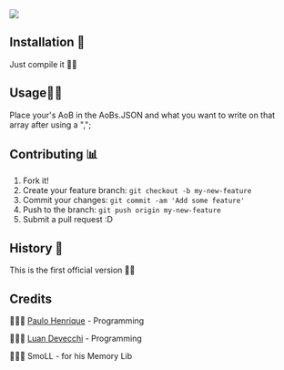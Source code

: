 <img src="https://i.imgur.com/edLO7YM.png">


## Installation 🤷‍ 

Just compile it 🙌🏼

## Usage👦🏻

Place your's AoB in the AoBs.JSON and what you want to write on that array after using a ",";

## Contributing 📊
1. Fork it!
2. Create your feature branch: `git checkout -b my-new-feature`
3. Commit your changes: `git commit -am 'Add some feature'`
4. Push to the branch: `git push origin my-new-feature`
5. Submit a pull request :D
## History 🌈

This is the first official version 🏇🏻

## Credits

👨🏻‍💻 [Paulo Henrique](https://github.com/paulohenriquesn/)  - Programming

👨🏻‍💻 [Luan Devecchi](https://github.com/LuanDevecchi) - Programming

👨🏻‍💻 SmoLL - for his Memory Lib
